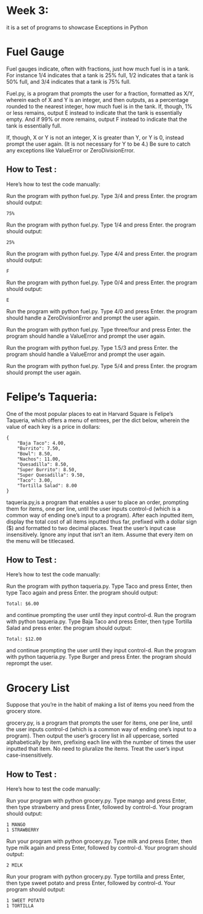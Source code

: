
# Week 3:
it is a set of programs to showcase Exceptions in Python

# Fuel Gauge
Fuel gauges indicate, often with fractions, just how much fuel is in a tank. For instance 1/4 indicates that a tank is 25% full, 1/2 indicates that a tank is 50% full, and 3/4 indicates that a tank is 75% full.

Fuel.py, is a program that prompts the user for a fraction, formatted as X/Y, wherein each of X and Y is an integer, and then outputs, as a percentage rounded to the nearest integer, how much fuel is in the tank. If, though, 1% or less remains, output E instead to indicate that the tank is essentially empty. And if 99% or more remains, output F instead to indicate that the tank is essentially full.

If, though, X or Y is not an integer, X is greater than Y, or Y is 0, instead prompt the user again. (It is not necessary for Y to be 4.) Be sure to catch any exceptions like ValueError or ZeroDivisionError.


## How to Test :

Here’s how to test the code manually:


Run the program with python fuel.py. Type 3/4 and press Enter. the program should output:

    75% 

Run the program with python fuel.py. Type 1/4 and press Enter. the program should output:

    25%

Run the program with python fuel.py. Type 4/4 and press Enter. the program should output:

    F

Run the program with python fuel.py. Type 0/4 and press Enter. the program should output:

    E

Run the program with python fuel.py. Type 4/0 and press Enter. the program should handle a ZeroDivisionError and prompt the user again.

Run the program with python fuel.py. Type three/four and press Enter. the program should handle a ValueError and prompt the user again.

Run the program with python fuel.py. Type 1.5/3 and press Enter. the program should handle a ValueError and prompt the user again.

Run the program with python fuel.py. Type 5/4 and press Enter. the program should prompt the user again.




# Felipe’s Taqueria:
One of the most popular places to eat in Harvard Square is Felipe’s Taqueria, which offers a menu of entrees, per the dict below, wherein the value of each key is a price in dollars:

    {
        "Baja Taco": 4.00,
        "Burrito": 7.50,
        "Bowl": 8.50,
        "Nachos": 11.00,
        "Quesadilla": 8.50,
        "Super Burrito": 8.50,
        "Super Quesadilla": 9.50,
        "Taco": 3.00,
        "Tortilla Salad": 8.00
    }
taqueria.py,is a program that enables a user to place an order, prompting them for items, one per line, until the user inputs control-d (which is a common way of ending one’s input to a program). After each inputted item, display the total cost of all items inputted thus far, prefixed with a dollar sign ($) and formatted to two decimal places. Treat the user’s input case insensitively. Ignore any input that isn’t an item. Assume that every item on the menu will be titlecased.

## How to Test :
Here’s how to test the code manually:


Run the program with python taqueria.py. Type Taco and press Enter, then type Taco again and press Enter. the program should output:

    Total: $6.00  

and continue prompting the user until they input control-d.
Run the program with python taqueria.py. Type Baja Taco and press Enter, then type Tortilla Salad and press enter. the program should output:

    Total: $12.00

and continue prompting the user until they input control-d.
Run the program with python taqueria.py. Type Burger and press Enter. the program should reprompt the user.

# Grocery List
Suppose that you’re in the habit of making a list of items you need from the grocery store.

grocery.py, is a program that prompts the user for items, one per line, until the user inputs control-d (which is a common way of ending one’s input to a program). Then output the user’s grocery list in all uppercase, sorted alphabetically by item, prefixing each line with the number of times the user inputted that item. No need to pluralize the items. Treat the user’s input case-insensitively.
## How to Test :
Here’s how to test the code manually:

Run your program with python grocery.py. Type mango and press Enter, then type strawberry and press Enter, followed by control-d. Your program should output:

    1 MANGO
    1 STRAWBERRY

Run your program with python grocery.py. Type milk and press Enter, then type milk again and press Enter, followed by control-d. Your program should output:

    2 MILK

Run your program with python grocery.py. Type tortilla and press Enter, then type sweet potato and press Enter, followed by control-d. Your program should output:

    1 SWEET POTATO
    1 TORTILLA

